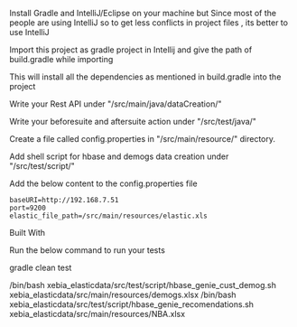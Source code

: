 Install Gradle and IntelliJ/Eclipse on your machine but Since most of the people are using IntelliJ so to get less conflicts in project files , its better to use IntelliJ

Import this project as gradle project in Intellij and give the path of build.gradle while importing

This will install all the dependencies as mentioned in build.gradle into the project

Write your Rest API  under "/src/main/java/dataCreation/"

Write your beforesuite and aftersuite action under "/src/test/java/"

Create a file called config.properties in "/src/main/resource/" directory.

Add shell script for hbase and demogs data creation under "/src/test/script/"

Add the below content to the config.properties file

```
baseURI=http://192.168.7.51
port=9200
elastic_file_path=/src/main/resources/elastic.xls
```
Built With


Run the below command to run your tests

gradle clean test

/bin/bash xebia_elasticdata/src/test/script/hbase_genie_cust_demog.sh  xebia_elasticdata/src/main/resources/demogs.xlsx
/bin/bash xebia_elasticdata/src/test/script/hbase_genie_recomendations.sh xebia_elasticdata/src/main/resources/NBA.xlsx
